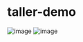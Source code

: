 # taller-demo
![image](https://github.com/user-attachments/assets/0b9d2d85-6ade-4e7e-8de1-1079a41a8ff1)
![image](https://github.com/user-attachments/assets/eb524169-3033-4a65-9fd9-54a830e60374)
